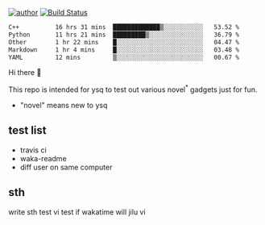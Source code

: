 [![author](https://img.shields.io/badge/author-ysq-green)](https://github.com/Yang-Shiqin)
[![Build Status](https://app.travis-ci.com/Yang-Shiqin/testall.svg?branch=main)](https://app.travis-ci.com/Yang-Shiqin/testall)

<!--START_SECTION:waka-->

```txt
C++          16 hrs 31 mins  █████████████▒░░░░░░░░░░░   53.52 %
Python       11 hrs 21 mins  █████████▒░░░░░░░░░░░░░░░   36.79 %
Other        1 hr 22 mins    █░░░░░░░░░░░░░░░░░░░░░░░░   04.47 %
Markdown     1 hr 4 mins     █░░░░░░░░░░░░░░░░░░░░░░░░   03.48 %
YAML         12 mins         ▒░░░░░░░░░░░░░░░░░░░░░░░░   00.67 %
```

<!--END_SECTION:waka-->

Hi there 👋

This repo is intended for ysq to test out various novel<sup>*</sup> gadgets just for fun.

- "novel" means new to ysq

## test list
- travis ci
- waka-readme
- diff user on same computer

## sth
write sth
test vi
test if wakatime will jilu vi

